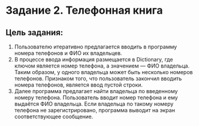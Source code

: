 ﻿# Задание 2. Телефонная книга
**Цель задания:**  
-
1. Пользователю итеративно предлагается вводить в программу номера телефонов и ФИО их владельцев.
2. В процессе ввода информация размещается в Dictionary, где ключом является номер телефона, 
а значением — ФИО владельца. Таким образом, у одного владельца может быть несколько номеров телефонов.
Признаком того, что пользователь закончил вводить номера телефонов, является ввод пустой строки.
3. Далее программа предлагает найти владельца по введенному номеру телефона. 
Пользователь вводит номер телефона и ему выдаётся ФИО владельца. 
Если владельца по такому номеру телефона не зарегистрировано, программа выводит на экран соответствующее сообщение.



